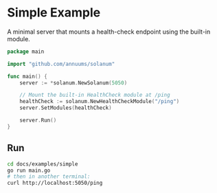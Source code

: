 # Simple Example

A minimal server that mounts a health-check endpoint using the built-in module.

```go
package main

import "github.com/annuums/solanum"

func main() {
    server := *solanum.NewSolanum(5050)

    // Mount the built-in HealthCheck module at /ping
    healthCheck := solanum.NewHealthCheckModule("/ping")
    server.SetModules(healthCheck)

    server.Run()
}
```

## Run
```bash
cd docs/examples/simple
go run main.go
# then in another terminal:
curl http://localhost:5050/ping
```
